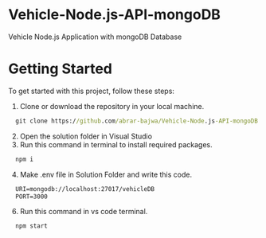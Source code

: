 # Vehicle-Node.js-API-mongoDB
Vehicle Node.js Application with mongoDB Database

# Getting Started
To get started with this project, follow these steps:

1) Clone or download the repository in your local machine.<br>
```cmd
  git clone https://github.com/abrar-bajwa/Vehicle-Node.js-API-mongoDB
```
2) Open the solution folder in Visual Studio
3) Run this command in terminal to install required packages.
```cmd
  npm i
``` 
4) Make .env file in Solution Folder and write this code.
```cmd
  URI=mongodb://localhost:27017/vehicleDB
  PORT=3000
``` 
6) Run this command in vs code terminal.<br>
```cmd
  npm start
```
